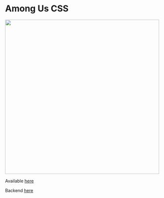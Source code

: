 # Among Us CSS

<img width="500" src="./Presentation.gif">

Available <a href="https://rodrigogonn.github.io/AmongUsCss/public/index.html">here</a>

Backend <a href="https://github.com/rodrigogonn/AmongUsCss_backend">here</a>
